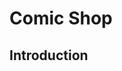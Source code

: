 # Comic Shop

## Introduction

<p align="center>
    [![Comic Shop Demo](http://img.youtube.com/vi/KQ1sdJ6g7p8/0.jpg)](http://www.youtube.com/watch?v=KQ1sdJ6g7p8 "Comic Shop Demo")      
</p>
